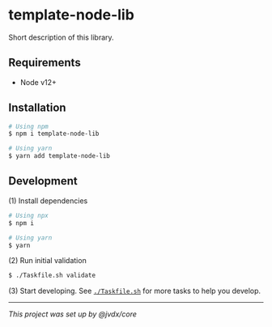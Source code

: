 # template-node-lib

Short description of this library.

## Requirements

  - Node v12+

## Installation

```bash
# Using npm
$ npm i template-node-lib

# Using yarn
$ yarn add template-node-lib
```

## Development

(1) Install dependencies

```bash
# Using npx
$ npm i

# Using yarn
$ yarn
```

(2) Run initial validation

```bash
$ ./Taskfile.sh validate
```

(3) Start developing. See [`./Taskfile.sh`](./Taskfile.sh) for more tasks to
    help you develop.

---

_This project was set up by @jvdx/core_
